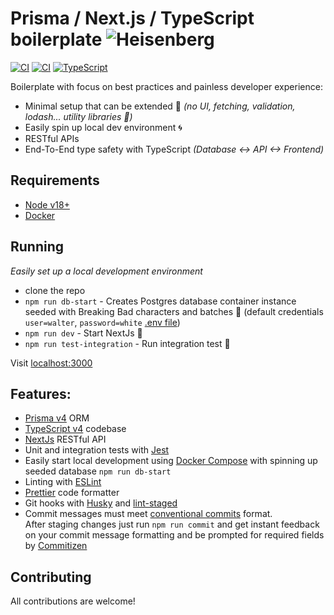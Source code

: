 # Prisma / Next.js / TypeScript boilerplate ![Heisenberg](misc/heisenberg.png)

[![CI][build-badge]][build-url]
[![CI][test-be-integration-badge]][test-be-integration-url]
[![TypeScript][typescript-badge]][typescript-url]

Boilerplate with focus on best practices and painless developer experience:

- Minimal setup that can be extended 🔧 _(no UI, fetching, validation, lodash... utility libraries 🎉)_
- Easily spin up local dev environment 🌀
- RESTful APIs
- End-To-End type safety with TypeScript _(Database <-> API <-> Frontend)_

## Requirements

- [Node v18+](https://nodejs.org/)
- [Docker](https://www.docker.com/)

## Running

_Easily set up a local development environment_

- clone the repo
- `npm run db-start` - Creates Postgres database container instance seeded with Breaking Bad characters and batches 💊 (default credentials `user=walter`, `password=white` [.env file](./envs/dev.env))
- `npm run dev` - Start NextJs 🚀
- `npm run test-integration` - Run integration test 🧪

Visit [localhost:3000](http://localhost:3000/)

## Features:

- [Prisma v4](https://www.prisma.io/) ORM
- [TypeScript v4](https://github.com/microsoft/TypeScript) codebase
- [NextJs](https://github.com/vercel/next.js) RESTful API
- Unit and integration tests with [Jest](https://github.com/facebook/jest)
- Easily start local development using [Docker Compose](https://docs.docker.com/compose/) with spinning up seeded database `npm run db-start`
- Linting with [ESLint](https://eslint.org/)
- [Prettier](https://prettier.io/) code formatter
- Git hooks with [Husky](https://github.com/typicode/husky) and [lint-staged](https://github.com/okonet/lint-staged)
- Commit messages must meet [conventional commits](https://www.conventionalcommits.org/en/v1.0.0/) format.  
  After staging changes just run `npm run commit` and get instant feedback on your commit message formatting and be prompted for required fields by [Commitizen](https://github.com/commitizen/cz-cli)

## Contributing

All contributions are welcome!

[build-badge]: https://github.com/mkosir/prisma-next-typescript-boilerplate/actions/workflows/build.yml/badge.svg
[build-url]: https://github.com/mkosir/prisma-next-typescript-boilerplate/actions/workflows/build.yml
[test-be-integration-badge]: https://github.com/mkosir/prisma-next-typescript-boilerplate/actions/workflows/test-be-integration.yml/badge.svg
[test-be-integration-url]: https://github.com/mkosir/prisma-next-typescript-boilerplate/actions/workflows/test-be-integration.yml
[typescript-badge]: https://badges.frapsoft.com/typescript/code/typescript.svg?v=101
[typescript-url]: https://github.com/microsoft/TypeScript
